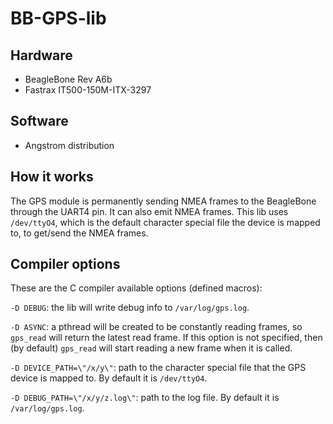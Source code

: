 # BB-GPS-lib

## Hardware
* BeagleBone Rev A6b
* Fastrax IT500-150M-ITX-3297

## Software
* Angstrom distribution

## How it works
The GPS module is permanently sending NMEA frames to the BeagleBone through the UART4 pin. It can also emit NMEA frames.
This lib uses `/dev/ttyO4`, which is the default character special file the device is mapped to, to get/send the NMEA frames.

## Compiler options
These are the C compiler available options (defined macros):

``-D DEBUG``: the lib will write debug info to ``/var/log/gps.log``.

``-D ASYNC``: a pthread will be created to be constantly reading frames, so ``gps_read`` will return the latest read frame. If this option is not specified, then (by default) ``gps_read`` will start reading a new frame when it is called.

``-D DEVICE_PATH=\"/x/y\"``: path to the character special file that the GPS device is mapped to. By default it is ``/dev/ttyO4``.

``-D DEBUG_PATH=\"/x/y/z.log\"``: path to the log file. By default it is ``/var/log/gps.log``.
